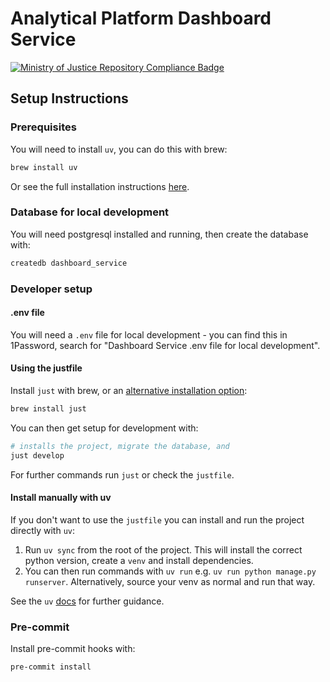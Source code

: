 # Analytical Platform Dashboard Service

 [![Ministry of Justice Repository Compliance Badge](https://github-community.service.justice.gov.uk/repository-standards/api/analytical-platform-dashboard-service/badge)](https://github-community.service.justice.gov.uk/repository-standards/analytical-platform-dashboard-service)

## Setup Instructions

### Prerequisites

You will need to install `uv`, you can do this with brew:

```sh
brew install uv
```

Or see the full installation instructions [here](https://docs.astral.sh/uv/getting-started/installation/).

### Database for local development

You will need postgresql installed and running, then create the database with:

```sh
createdb dashboard_service
```

### Developer setup

#### .env file

You will need a `.env` file for local development - you can find this in 1Password, search for "Dashboard Service .env file for local development".

#### Using the justfile

Install `just` with brew, or an [alternative installation option](https://github.com/casey/just?tab=readme-ov-file#installation):

```sh
brew install just
```

You can then get setup for development with:

```sh
# installs the project, migrate the database, and
just develop
```

For further commands run `just` or check the `justfile`.

#### Install manually with uv

If you don't want to use the `justfile` you can install and run the project directly with `uv`:

1. Run `uv sync` from the root of the project. This will install the correct python version, create a `venv` and install dependencies.
1. You can then run commands with `uv run` e.g. `uv run python manage.py runserver`. Alternatively, source your venv as normal and run that way.

See the `uv` [docs](https://docs.astral.sh/uv/getting-started/) for further guidance.

### Pre-commit

Install pre-commit hooks with:

```sh
pre-commit install
```
